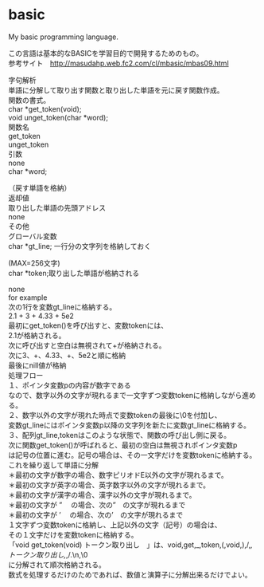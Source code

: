 # basic
My basic programming language.

この言語は基本的なBASICを学習目的で開発するためのもの。  
参考サイト　http://masudahp.web.fc2.com/cl/mbasic/mbas09.html

字句解析  
単語に分解して取り出す関数と取り出した単語を元に戻す関数作成。  
関数の書式。  
char *get_token(void);  
void unget_token(char *word);  
関数名  
get_token  
unget_token  
引数  
none  
char *word;

（戻す単語を格納）  
返却値  
取り出した単語の先頭アドレス  
none  
その他  
グローバル変数  
char *gt_line; 一行分の文字列を格納しておく  

(MAX=256文字)  
char *token;取り出した単語が格納される 

none  
for example   
次の1行を変数gt_lineに格納する。  
2.1 + 3 + 4.33 + 5e2  
最初にget_token()を呼び出すと、変数tokenには、  
2.1が格納される。  
次に呼び出すと空白は無視されて+が格納される。  
次に3、+、4.33、+、5e2と順に格納  
最後にnill値が格納  
処理フロー  
１、ポインタ変数pの内容が数字である  
なので、数字以外の文字が現れるまで一文字ずつ変数tokenに格納しながら進める。  
２、数字以外の文字が現れた時点で変数tokenの最後に\0を付加し、  
変数gt_lineにはポインタ変数p以降の文字列を新たに変数gt_lineに格納する。  
３、配列gt_line,tokenはこのような状態で、関数の呼び出し側に戻る。  
次に関数get_token()が呼ばれると、最初の空白は無視されポインタ変数p  
は記号の位置に進む。記号の場合は、その一文字だけを変数tokenに格納する。  
これを繰り返して単語に分解  
＊最初の文字が数字の場合、数字ピリオドE以外の文字が現れるまで。  
＊最初の文字が英字の場合、英字数字以外の文字が現れるまで。  
＊最初の文字が漢字の場合、漢字以外の文字が現れるまで。  
＊最初の文字が  ”　 の場合、次の”　の文字が現れるまで  
＊最初の文字が  ’　 の場合、次の’　の文字が現れるまで  
１文字ずつ変数tokenに格納し、上記以外の文字（記号）の場合は、  
その１文字だけを変数tokenに格納する。  
「void get_token(void) トークン取り出し　」は、void,get,_,token,(,void,),/,*,トークン取り出し,*,/.\n,\0  
に分解されて順次格納される。  
数式を処理するだけのためであれば、数値と演算子に分解出来るだけでよい。  
